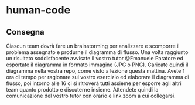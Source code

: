 # human-code

## Consegna

Ciascun team dovrà fare un brainstorming per analizzare e scomporre il problema assegnato e produrne il diagramma di flusso. Una volta raggiunto un risultato soddisfacente avvisate il vostro tutor @Emanuele Paratore ed esportate il diagramma in formato immagine (JPG o PNG). Caricate quindi il diagramma nella vostra repo, come visto a lezione questa mattina.
Avete 1 ora di tempo per ragionare sul vostro esercizio ed elaborare il diagramma di flusso, poi intorno alle 16 ci si ritroverà tutti assieme per esporre agli altri team quanto prodotto e discuterne insieme. Attendete quindi la comunicazione del vostro tutor con orario e link zoom a cui collegarsi.
